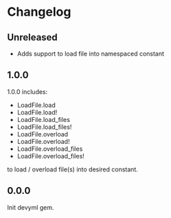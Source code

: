# Changelog

## Unreleased

- Adds support to load file into namespaced constant

## 1.0.0

1.0.0 includes:

- LoadFile.load
- LoadFile.load!
- LoadFile.load_files
- LoadFile.load_files!
- LoadFile.overload
- LoadFile.overload!
- LoadFile.overload_files
- LoadFile.overload_files!

to load / overload file(s) into desired constant.

## 0.0.0

Init devyml gem.
